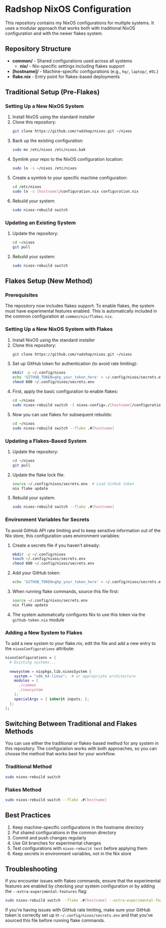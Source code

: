 # Radshop NixOS Configuration

This repository contains my NixOS configurations for multiple systems. It uses a modular approach that works both with traditional NixOS configuration and with the newer flakes system.

## Repository Structure

- **common/** - Shared configurations used across all systems
  - **nix/** - Nix-specific settings including flakes support
- **[hostname]/** - Machine-specific configurations (e.g., `hq/`, `laptop/`, etc.)
- **flake.nix** - Entry point for flakes-based deployments

## Traditional Setup (Pre-Flakes)

### Setting Up a New NixOS System

1. Install NixOS using the standard installer
2. Clone this repository:
   ```bash
   git clone https://github.com/radshop/nixos.git ~/nixos
   ```
3. Back up the existing configuration:
   ```bash
   sudo mv /etc/nixos /etc/nixos.bak
   ```
4. Symlink your repo to the NixOS configuration location:
   ```bash
   sudo ln -s ~/nixos /etc/nixos
   ```
5. Create a symlink to your specific machine configuration:
   ```bash
   cd /etc/nixos
   sudo ln -s [hostname]/configuration.nix configuration.nix
   ```
6. Rebuild your system:
   ```bash
   sudo nixos-rebuild switch
   ```

### Updating an Existing System

1. Update the repository:
   ```bash
   cd ~/nixos
   git pull
   ```
2. Rebuild your system:
   ```bash
   sudo nixos-rebuild switch
   ```

## Flakes Setup (New Method)

### Prerequisites

The repository now includes flakes support. To enable flakes, the system must have experimental features enabled. This is automatically included in the common configuration at `common/nix/flakes.nix`.

### Setting Up a New NixOS System with Flakes

1. Install NixOS using the standard installer
2. Clone this repository:
   ```bash
   git clone https://github.com/radshop/nixos.git ~/nixos
   ```
3. Set up GitHub token for authentication (to avoid rate limiting):
   ```bash
   mkdir -p ~/.config/nixos
   echo 'GITHUB_TOKEN=ghp_your_token_here' > ~/.config/nixos/secrets.env
   chmod 600 ~/.config/nixos/secrets.env
   ```
4. First, apply the basic configuration to enable flakes:
   ```bash
   cd ~/nixos
   sudo nixos-rebuild switch -I nixos-config=./[hostname]/configuration.nix
   ```
5. Now you can use flakes for subsequent rebuilds:
   ```bash
   cd ~/nixos
   sudo nixos-rebuild switch --flake .#[hostname]
   ```

### Updating a Flakes-Based System

1. Update the repository:
   ```bash
   cd ~/nixos
   git pull
   ```
2. Update the flake lock file:
   ```bash
   source ~/.config/nixos/secrets.env  # Load GitHub token
   nix flake update
   ```
3. Rebuild your system:
   ```bash
   sudo nixos-rebuild switch --flake .#[hostname]
   ```

### Environment Variables for Secrets

To avoid GitHub API rate limiting and to keep sensitive information out of the Nix store, this configuration uses environment variables:

1. Create a secrets file if you haven't already:
   ```bash
   mkdir -p ~/.config/nixos
   touch ~/.config/nixos/secrets.env
   chmod 600 ~/.config/nixos/secrets.env
   ```

2. Add your GitHub token:
   ```bash
   echo 'GITHUB_TOKEN=ghp_your_token_here' > ~/.config/nixos/secrets.env
   ```

3. When running flake commands, source this file first:
   ```bash
   source ~/.config/nixos/secrets.env
   nix flake update
   ```

4. The system automatically configures Nix to use this token via the `github-token.nix` module

### Adding a New System to Flakes

To add a new system to your flake.nix, edit the file and add a new entry to the `nixosConfigurations` attribute:

```nix
nixosConfigurations = {
  # Existing systems...
  
  newsystem = nixpkgs.lib.nixosSystem {
    system = "x86_64-linux";  # or appropriate architecture
    modules = [
      ./common
      ./newsystem
    ];
    specialArgs = { inherit inputs; };
  };
};
```

## Switching Between Traditional and Flakes Methods

You can use either the traditional or flakes-based method for any system in this repository. The configuration works with both approaches, so you can choose the method that works best for your workflow.

### Traditional Method
```bash
sudo nixos-rebuild switch
```

### Flakes Method
```bash
sudo nixos-rebuild switch --flake .#[hostname]
```

## Best Practices

1. Keep machine-specific configurations in the hostname directory
2. Put shared configurations in the common directory
3. Commit and push changes regularly
4. Use Git branches for experimental changes
5. Test configurations with `nixos-rebuild test` before applying them
6. Keep secrets in environment variables, not in the Nix store

## Troubleshooting

If you encounter issues with flakes commands, ensure that the experimental features are enabled by checking your system configuration or by adding the `--extra-experimental-features` flag:

```bash
sudo nixos-rebuild switch --flake .#[hostname] --extra-experimental-features "nix-command flakes"
```

If you're having issues with GitHub rate limiting, make sure your GitHub token is correctly set up in `~/.config/nixos/secrets.env` and that you've sourced this file before running flake commands.
